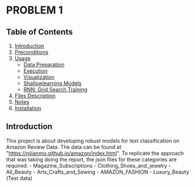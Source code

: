 # PROBLEM 1

## Table of Contents
1. [Introduction](#introduction)
2. [Preconditions](#preconditions)
3. [Usage](#usage)
    - [Data Preparation](#data-preparation)
    - [Execution](#execution)
    - [Visualization](#visualization)
    - [Shallowlearning Models](#Shallowlearning)
    - [RNN: Grid Search Training](#RNN-RANDOMSEARCH)
4. [Files Description](#files-description)
5. [Notes](#Notes)
6. [Installation](#installation)

   
## Introduction
This project is about developing robust models for text classification on Amazon Review Data. The data can be found at "https://nijianmo.github.io/amazon/index.html". To replicate the approach that was taking doing the report, the json files for these categories are required:
    - Magazine_Subscriptions 
    - Clothing_Shoes_and_jewelry 
    - All_Beauty
    - Arts_Crafts_and_Sewing 
    - AMAZON_FASHION
    - Luxury_Beauty (Test data)
